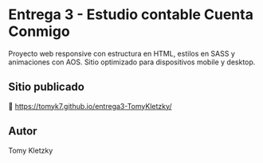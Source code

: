 # Entrega 3 - Estudio contable Cuenta Conmigo
Proyecto web responsive con estructura en HTML, estilos en SASS y animaciones con AOS. Sitio optimizado para dispositivos mobile y desktop.

## Sitio publicado
🔗 https://tomyk7.github.io/entrega3-TomyKletzky/

## Autor
Tomy Kletzky
